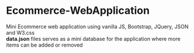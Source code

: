 # Ecommerce-WebApplication
Mini Ecommerce web application using vanilla JS, Bootstrap, JQuery, JSON and W3.css
<br>
<b>data.json</b> files serves as a mini database for the application where more items can be added or removed
